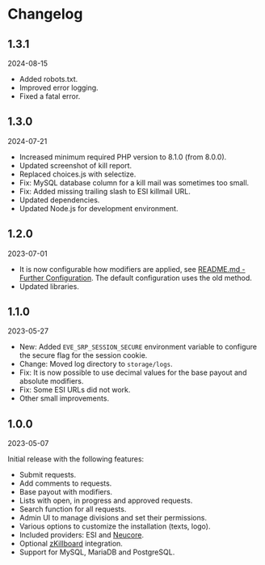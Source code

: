 # Changelog

## 1.3.1

2024-08-15

- Added robots.txt.
- Improved error logging.
- Fixed a fatal error.

## 1.3.0

2024-07-21

- Increased minimum required PHP version to 8.1.0 (from 8.0.0).
- Updated screenshot of kill report.
- Replaced choices.js with selectize.
- Fix: MySQL database column for a kill mail was sometimes too small.  
- Fix: Added missing trailing slash to ESI killmail URL.
- Updated dependencies.
- Updated Node.js for development environment.

## 1.2.0

2023-07-01

- It is now configurable how modifiers are applied, see 
  [README.md - Further Configuration](README.md#further-configuration). The default configuration uses the old method.
- Updated libraries.

## 1.1.0

2023-05-27

- New: Added `EVE_SRP_SESSION_SECURE` environment variable to configure the secure flag for the session cookie.
- Change: Moved log directory to `storage/logs`.
- Fix: It is now possible to use decimal values for the base payout and absolute modifiers.
- Fix: Some ESI URLs did not work.
- Other small improvements.

## 1.0.0

2023-05-07

Initial release with the following features:

- Submit requests.
- Add comments to requests.
- Base payout with modifiers.
- Lists with open, in progress and approved requests.
- Search function for all requests.
- Admin UI to manage divisions and set their permissions.
- Various options to customize the installation (texts, logo).
- Included providers: ESI and [Neucore](https://github.com/tkhamez/neucore).
- Optional [zKillboard](https://github.com/zKillboard/zKillboard) integration.
- Support for MySQL, MariaDB and PostgreSQL.
